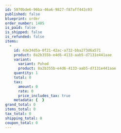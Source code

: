 ```yaml
---
id: 5070bde6-96ba-46a6-9827-f87aff443c03
published: false
blueprint: order
order_number: 1485
is_paid: false
is_shipped: false
is_refunded: false
items:
  -
    id: 4de34d5a-0f21-42ac-a732-bba273d6a571
    product: 8a2b355b-e4d6-4133-aab5-d7131e441aae
    variant:
      variant: Pohod
      product: 8a2b355b-e4d6-4133-aab5-d7131e441aae
    quantity: 1
    total: 0
    tax:
      amount: 0
      rate: 0
      price_includes_tax: true
    metadata: {  }
grand_total: 0
items_total: 0
tax_total: 0
shipping_total: 0
coupon_total: 0
---
```


